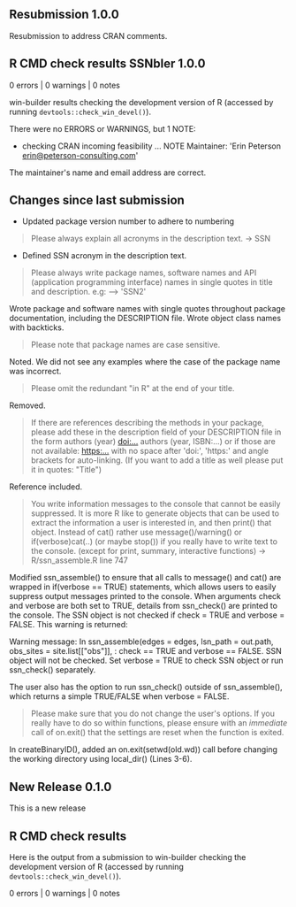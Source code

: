 ## Resubmission 1.0.0
Resubmission to address CRAN comments.

## R CMD check results SSNbler 1.0.0
0 errors | 0 warnings | 0 notes

win-builder results checking the development version of R (accessed by
running `devtools::check_win_devel()`).

There were no ERRORS or WARNINGS, but 1 NOTE:
* checking CRAN incoming feasibility ... NOTE
Maintainer: 'Erin Peterson <erin@peterson-consulting.com>'

The maintainer's name and email address are correct.

## Changes since last submission

* Updated package version number to adhere to <major><minor><patch> numbering

> Please always explain all acronyms in the description text. -> SSN
  * Defined SSN acronym in the description text.

> Please always write package names, software names and API
(application programming interface) names in single quotes in title
and description. e.g: --> 'SSN2'

Wrote package and software names with single quotes throughout package documentation, including the DESCRIPTION file. Wrote object class names with backticks.

> Please note that package names are case sensitive.

Noted. We did not see any examples where the case of the package name was incorrect.

> Please omit the redundant "in R" at the end of your title.

Removed.

> If there are references describing the methods in your package,
please add these in the description field of your DESCRIPTION file in the form
authors (year) <doi:...>
authors (year, ISBN:...)
or if those are not available: <https:...>
with no space after 'doi:', 'https:' and angle brackets for
auto-linking. (If you want to add a title as well please put it in
quotes: "Title")

Reference included.

> You write information messages to the console that cannot be easily
suppressed. It is more R like to generate objects that can be used to
extract the information a user is interested in, and then print() that
object. Instead of cat() rather use message()/warning() or
if(verbose)cat(..) (or maybe stop()) if you really have to write text
to the console. (except for print, summary, interactive functions) ->
R/ssn_assemble.R line 747

Modified ssn_assemble() to ensure that all calls to message() and cat() are wrapped in if(verbose == TRUE) statements, which allows users to easily suppress output messages printed to the
console. When arguments check and verbose are both set to TRUE,
details from ssn_check() are printed to the console. The SSN object is not checked if check = TRUE and verbose = FALSE. This warning is returned:

Warning message: In ssn_assemble(edges = edges, lsn_path = out.path, obs_sites = site.list[["obs"]],  :
check == TRUE and verbose == FALSE. SSN object will not be
checked. Set verbose = TRUE to check SSN object or run ssn_check() separately.

The user also has the option to run ssn_check() outside of
ssn_assemble(), which returns a simple TRUE/FALSE when verbose = FALSE.

> Please make sure that you do not change the user's options. If you really have to do so within functions, please ensure with an *immediate* call of on.exit() that the settings are reset when the function is exited.

In createBinaryID(), added an on.exit(setwd(old.wd)) call before
changing the working directory using local_dir() (Lines 3-6).


## New Release 0.1.0

This is a new release

## R CMD check results

Here is the output from a submission to win-builder checking the development version of R (accessed by running `devtools::check_win_devel()`).

0 errors | 0 warnings | 0 notes
